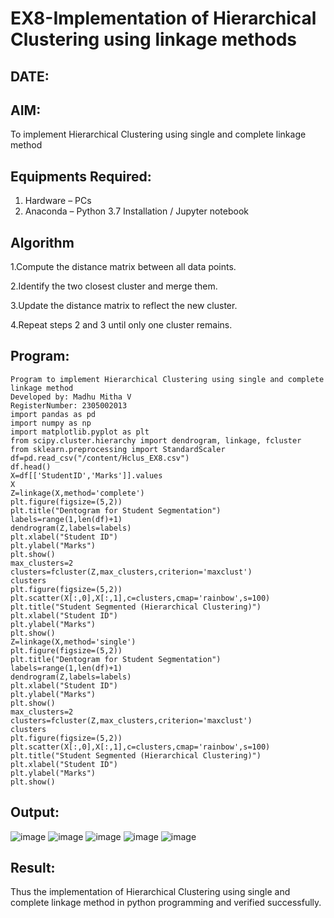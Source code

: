 # EX8-Implementation of Hierarchical Clustering using linkage methods
## DATE:
## AIM:
To implement Hierarchical Clustering using single and complete linkage method

## Equipments Required:
1. Hardware – PCs
2. Anaconda – Python 3.7 Installation / Jupyter notebook

## Algorithm
1.Compute the distance matrix between all data points.

2.Identify the two closest cluster and merge them.

3.Update the distance matrix to reflect the new cluster.

4.Repeat steps 2 and 3 until only one cluster remains.

## Program:
```
Program to implement Hierarchical Clustering using single and complete linkage method
Developed by: Madhu Mitha V
RegisterNumber: 2305002013
import pandas as pd
import numpy as np
import matplotlib.pyplot as plt 
from scipy.cluster.hierarchy import dendrogram, linkage, fcluster 
from sklearn.preprocessing import StandardScaler
df=pd.read_csv("/content/Hclus_EX8.csv")
df.head()
X=df[['StudentID','Marks']].values
X
Z=linkage(X,method='complete')
plt.figure(figsize=(5,2))
plt.title("Dentogram for Student Segmentation")
labels=range(1,len(df)+1)
dendrogram(Z,labels=labels)
plt.xlabel("Student ID")
plt.ylabel("Marks")
plt.show()
max_clusters=2
clusters=fcluster(Z,max_clusters,criterion='maxclust')
clusters
plt.figure(figsize=(5,2))
plt.scatter(X[:,0],X[:,1],c=clusters,cmap='rainbow',s=100)
plt.title("Student Segmented (Hierarchical Clustering)")
plt.xlabel("Student ID")
plt.ylabel("Marks")
plt.show()
Z=linkage(X,method='single')
plt.figure(figsize=(5,2))
plt.title("Dentogram for Student Segmentation")
labels=range(1,len(df)+1)
dendrogram(Z,labels=labels)
plt.xlabel("Student ID")
plt.ylabel("Marks")
plt.show()
max_clusters=2
clusters=fcluster(Z,max_clusters,criterion='maxclust')
clusters
plt.figure(figsize=(5,2))
plt.scatter(X[:,0],X[:,1],c=clusters,cmap='rainbow',s=100)
plt.title("Student Segmented (Hierarchical Clustering)")
plt.xlabel("Student ID")
plt.ylabel("Marks")
plt.show() 
```

## Output:

![image](https://github.com/user-attachments/assets/946b7215-7463-4f90-b6d1-4a524f55cfe3)
![image](https://github.com/user-attachments/assets/c9a8ab9a-651e-46b0-874b-6ce3cf3547fd)
![image](https://github.com/user-attachments/assets/3870aa71-6af4-47d0-96b9-4144bc37dc9f)
![image](https://github.com/user-attachments/assets/01ce1c04-067d-42be-870d-05773f353698)
![image](https://github.com/user-attachments/assets/672a8cde-eb25-438b-8870-6b3e0fc4135e)



## Result:
Thus the implementation of Hierarchical Clustering using single and complete linkage method in python programming and verified successfully.
